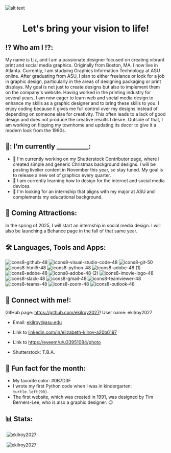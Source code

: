 ![alt text](https://github.com/user-attachments/assets/b1f40e96-15a0-4653-a711-4ff70a7c7ccf)

<h1 align="center">Let's bring your vision to life!</h1> 

## ⁉️ Who am I ⁉️:
   <p>My name is Liz, and I am a passionate designer focused on creating vibrant print and social media graphics. Originally from Boston, MA, I now live in Atlanta. Currently, I am studying Graphics Information Technology at ASU online. After graduating from ASU, I plan to either freelance or look for a job in graphic design, particularly in the areas of designing packaging or print displays. My goal is not just to create designs but also to implement them on the company's website. Having worked in the printing industry for several years, I am now eager to learn web and social media design to enhance my skills as a graphic designer and to bring these skills to you.  I enjoy coding because it gives me full control over my designs instead of depending on someone else for creativity. This often leads to a lack of good design and does not produce the creative results I desire.  Outside of that, I am working on flipping my townhome and updating its decor to give it a modern look from the 1990s.</p>

## 👋: I’m currently __________:
 - 🔭 I'm currently working on my Shutterstock Contributor page, where I created simple and generic Christmas background designs. I will be posting livelier content in November this year, so stay tuned. My goal is to release a new set of graphics every quarter.      
 - 🌱 I am currently learning how to design for the internet and social media devices.
 - 👀 I'm looking for an internship that aligns with my major at ASU and complements my educational background.


## 📣 Coming Attractions:
<p>In the spring of 2025, I will start an internship in social media design. I will also be launching a Behance page in the fall of that same year.</p> 

## 🛠️ Languages, Tools and Apps:
 ![icons8-github-48](https://github.com/user-attachments/assets/52331c96-76fa-4389-93dc-e1159faf7a7a)
 ![icons8-visual-studio-code-48](https://github.com/user-attachments/assets/67b4c550-c988-4e92-9186-53e7fa9621e0)
 ![icons8-git-50](https://github.com/user-attachments/assets/4bdea025-2752-42f6-a4d4-39f8513ff532)
 ![icons8-html5-48](https://github.com/user-attachments/assets/4aebbc56-e026-4508-afd7-db3fd7208a5c)
 ![icons8-python-48](https://github.com/user-attachments/assets/024d0669-80b4-4f1d-8ef5-284bafe3ea60)
 ![icons8-adobe-48 (1)](https://github.com/user-attachments/assets/2ec78fe3-4671-4939-a456-95c4375a9783)
 ![icons8-adobe-48](https://github.com/user-attachments/assets/abc1ba17-4cba-4bec-a3f0-aca42b928509)
 ![icons8-adobe-48 (2)](https://github.com/user-attachments/assets/92160617-f7c1-448b-ac48-78dafbec1a34)
 ![icons8-imovie-logo-48](https://github.com/user-attachments/assets/e9129df8-795f-48f9-8c7c-b1a9b271d3e2)
 ![icons8-slack-48](https://github.com/user-attachments/assets/6ac3d35a-1b9d-413e-9779-c9ddbbd108fb)
 ![icons8-gmail-48](https://github.com/user-attachments/assets/3d83c52e-c000-42b8-94fe-b53bb272f8bf)
 ![icons8-teamviewer-48](https://github.com/user-attachments/assets/9377936e-700e-4e29-9931-db0673ed5425)
 ![icons8-teams-48](https://github.com/user-attachments/assets/276a4f9b-fce1-4188-b21f-c6f171365f9d)
 ![icons8-zoom-48](https://github.com/user-attachments/assets/39fff955-bf83-49d4-9f7f-f928998ea7d1)
 ![icons8-outlook-48](https://github.com/user-attachments/assets/e8915e3b-4c17-427b-8538-56d5a2802ce2)

## 🤙 Connect with me!:
GitHub page: https://github.com/ekilroy2027! User name: ekilroy2027
- Email: ekilroy@asu.edu
- <p>Link to <a href="linkedin.com/in/elizabeth-kilroy-a20b6197">linkedin.com/in/elizabeth-kilroy-a20b6197</a></p>
- <p>Link to <a href="https://eeyeem/u/u33951084/photo">https://eyeem/u/u33951084/photo</a></p>
- Shutterstock: T.B.A.

 ## 📖 Fun fact for the month:
- My favorite color: #0B7D3F
- I wrote my first Python code when I was in kindergarten: `turtle.left(90)`.
- The first website, which was created in 1991, was designed by Tim Berners-Lee, who is also a graphic designer. 😉

 ## 📊 Stats:
<p>&nbsp<img align="center" src="https://github-readme-stats.vercel.app/api?username=ekilroy2027&show_icons=true&locale=en" alt="ekilroy2027"/></p>

<p>&nbsp<img align="center"src="https://github-readme-streak-stats.herokuapp.com/?user=ekilroy2027&" alt="ekilroy2027"/></p>
